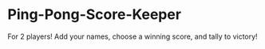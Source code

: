 # Ping-Pong-Score-Keeper
For 2 players!  Add your names, choose a winning score, and tally to victory!
